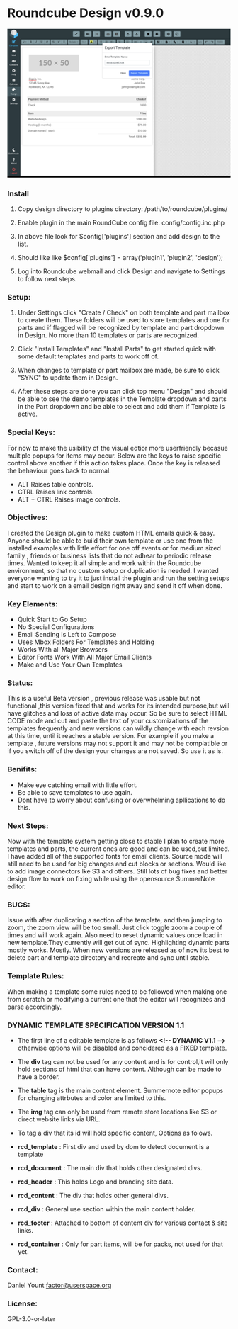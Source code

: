 # Roundcube Design v0.9.0

![RoundCube Design View ](/images/rcdesign090.png "In design mode.")

### Install 

1. Copy design directory to plugins directory: /path/to/roundcube/plugins/

2. Enable plugin in the main RoundCube config file. config/config.inc.php

3. In above file look for $config['plugins'] section and add design to the list.

4. Should like like $config['plugins'] = array('plugin1', 'plugin2', 'design');

5. Log into Roundcube webmail and click Design and navigate to Settings to follow next steps.

### Setup: 
1.  Under Settings click "Create / Check" on both template and part mailbox
to create them. These folders will be used to store templates and one for parts
and if flagged will be recognized by template and part dropdown in Design. No
more than 10 templates or parts are recognized.

2.  Click "Install Templates" and "Install Parts" to get started quick with some
default templates and parts to work off of.

3.  When changes to template or part mailbox are made, be sure to click "SYNC"
to update them in Design.

4.  After these steps are done you can click top menu "Design" and should
be able to see the demo templates in the Template dropdown and parts in the Part
dropdown and be able to select and add them if Template is active.


### Special Keys:
 For now to make the usibility of the visual edtior more userfriendly becasue multiple popups for items may occur. Below are the keys to raise specific control above another if this action takes place. Once the key is released the behaviour goes back to normal.

* ALT Raises table controls.
* CTRL Raises link controls.
* ALT + CTRL Raises image controls.

### Objectives: 
 I created the Design plugin to make custom HTML emails quick & easy. Anyone should be able to build their own template or use one from the installed examples with little effort for one off events or for medium sized family , friends or business lists that do not adhear to periodic release times. Wanted to keep it all simple and work within the Roundcube environment, so that no custom setup or duplication is needed. I wanted everyone wanting to try it to just install the plugin and run the setting setups and start to work on a email design right away and send it off when done.


### Key Elements: 
* Quick Start to Go Setup
* No Special Configurations
* Email Sending Is Left to Compose
* Uses Mbox Folders For Templates and Holding
* Works With all Major Browsers
* Editor Fonts Work With All Major Email Clients
* Make and Use Your Own Templates

### Status:
 This is a useful Beta version , previous release was usable but not functional ,this version fixed that and works for its intended purpose,but will have glitches and loss of active data may occur. So be sure to select HTML CODE mode and cut and paste the text of your customizations of the templates frequently and new versions can wildly change with each revsion at this time, until it reaches a stable version. For example if you make a template , future versions may not support it and may not be complatible or if you switch off of the design your changes are not saved. So use it as is.

### Benifits: 
* Make eye catching email with little effort.
* Be able to save templates to use again.
* Dont have to worry about confusing or overwhelming apllications to do this.

### Next Steps: 
 Now with the template system getting close to stable I plan to create more templates and parts, the current ones are good and can be used,but limited. I have added all of the supported fonts for email clients. Source mode will still need to be used for big changes and cut blocks or sections. Would like to add image connectors lke S3 and others. Still lots of bug fixes and better design flow to work on fixing while using the opensource SummerNote editor.

### BUGS:
  Issue with after duplicating a section of the template, and then jumping to zoom, the zoom view will be too small. Just click toggle zoom a couple of times and will work again. Also need to reset dynamic values once load in new template.They currently will get out of sync. Highlighting dynamic parts mostly works. Mostly. When new versions are released as of now its best to delete part and template directory and recreate and sync until stable.

### Template Rules:
 When making a template some rules need to be followed when making one from scratch or modifying a current one that the editor will recognizes and parse accordingly.

### DYNAMIC TEMPLATE SPECIFICATION VERSION 1.1
*  The first line of a editable template is as follows **&lt;!-- DYNAMIC V1.1 --&gt;** otherwise options will be disabled and concidered as a FIXED template. 
* The **div** tag can not be used for any content and is for control,it will only hold sections of html that can have content. Although can be made to have a border.
* The **table** tag is the main content element. Summernote editor popups for changing attrbutes and color are limited to this. 
* The **img** tag can only be used from remote store locations like S3 or direct website links via URL.
* To tag a div that its id will hold specific content, Options as folows.

* **rcd_template** : First div and used by dom to detect document is a template
* **rcd_document** : The main div that holds other designated divs.
* **rcd_header** : This holds Logo and branding site data.
* **rcd_content** : The div that holds other general divs.
* **rcd_div** : General use section within the main content holder.
* **rcd_footer** : Attached to bottom of content div for various contact & site links.
* **rcd_container** : Only for part items, will be for packs, not used for that yet. 

### Contact:   
Daniel Yount
factor@userspace.org

### License: 
GPL-3.0-or-later


